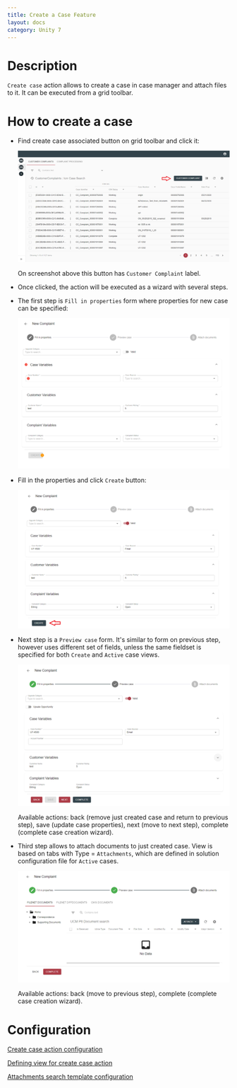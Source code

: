 ```yaml
---
title: Create a Case Feature
layout: docs
category: Unity 7
---
```

# Description

`Create case` action allows to create a case in case manager and attach files to it. It can be executed from a grid 
toolbar.

# How to create a case

- Find create case associated button on grid toolbar and click it:

    ![Create case button](./create-case/images/create-case-button.png)
    
    On screenshot above this button has `Customer Complaint` label.
    
- Once clicked, the action will be executed as a wizard with several steps.

- The first step is `Fill in properties` form where properties for new case can be specified:

    ![Fill in properties](./create-case/images/fill-in-properties.png)

- Fill in the properties and click `Create` button:

    ![Create a case](./create-case/images/step1-create-case-button.png)
    
- Next step is a `Preview case` form. It's similar to form on previous step, however uses different set of fields, 
unless the same fieldset is specified for both `Create` and `Active` case views.

    ![Preview case](./create-case/images/step2-preview.png)
    
    Available actions: back (remove just created case and return to previous step), save (update case properties), 
    next (move to next step), complete (complete case creation wizard).

- Third step allows to attach documents to just created case. View is based on tabs with Type = `Attachments`, which
are defined in solution configuration file for `Active` cases.

    ![Attach documents](./create-case/images/step3-attach-documents.png)
    
    Available actions: back (move to previous step), complete (complete case creation wizard).
    
# Configuration

[Create case action configuration](../../configuration/actions/create-case.md)

[Defining view for create case action](../../configuration/tags-list/views-tag.md)

[Attachments search template configuration](../../configuration/search-templates/case-attachments.md)